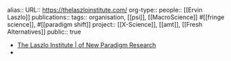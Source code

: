 alias::
URL:: https://thelaszloinstitute.com/
org-type::
people:: [[Ervin Laszlo]] 
publications:: 
tags:: organisation, [[psi]], [[MacroScience]] #[[fringe science]], #[[paradigm shift]] 
project:: [[X-Science]], [[amt]], [[Fresh Alternatives]] 
public:: true

- [The Laszlo Institute | of New Paradigm Research](https://thelaszloinstitute.com/)
-